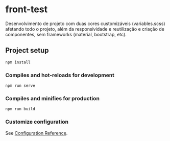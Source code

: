 # front-test
Desenvolvimento de projeto com duas cores customizáveis (variables.scss) afetando todo o projeto, 
além da responsividade e reutilização e criação de componentes, sem frameworks (material, bootstrap, etc).

## Project setup
```
npm install
```

### Compiles and hot-reloads for development
```
npm run serve
```

### Compiles and minifies for production
```
npm run build
```

### Customize configuration
See [Configuration Reference](https://cli.vuejs.org/config/).
